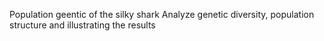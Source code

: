 Population geentic of the silky shark 
Analyze genetic diversity, population structure and illustrating the results
